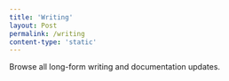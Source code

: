 ```yaml
---
title: 'Writing'
layout: Post
permalink: /writing
content-type: 'static'
---
```

Browse all long-form writing and documentation updates.

